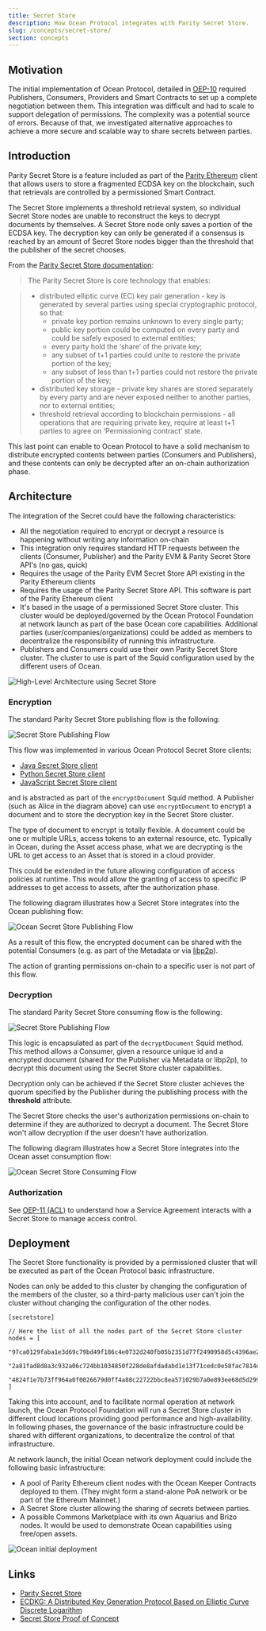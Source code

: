 ```yaml
---
title: Secret Store
description: How Ocean Protocol integrates with Parity Secret Store.
slug: /concepts/secret-store/
section: concepts
---
```


## Motivation

The initial implementation of Ocean Protocol, detailed in [OEP-10](https://github.com/oceanprotocol/OEPs/tree/master/10) required Publishers, Consumers, Providers and Smart Contracts to set up a complete negotiation between them.
This integration was difficult and had to scale to support delegation of permissions. The complexity was a potential source of errors.
Because of that, we investigated alternative approaches to achieve a more secure and scalable way to share secrets between parties.

## Introduction

Parity Secret Store is a feature included as part of the [Parity Ethereum](https://www.parity.io/ethereum/) client that allows users to store a fragmented ECDSA key on the blockchain, such that retrievals are controlled by a permissioned Smart Contract.

The Secret Store implements a threshold retrieval system, so individual Secret Store nodes are unable to reconstruct the keys to decrypt documents by themselves.
A Secret Store node only saves a portion of the ECDSA key. The decryption key can only be generated if a consensus is reached by an amount of Secret Store nodes bigger than the threshold that the publisher of the secret chooses.

From the [Parity Secret Store documentation](https://wiki.parity.io/Secret-Store):

> The Parity Secret Store is core technology that enables:

> - distributed elliptic curve (EC) key pair generation - key is generated by several parties using special cryptographic protocol, so that:
>   - private key portion remains unknown to every single party;
>   - public key portion could be computed on every party and could be safely exposed to external entities;
>   - every party hold the ‘share’ of the private key;
>   - any subset of t+1 parties could unite to restore the private portion of the key;
>   - any subset of less than t+1 parties could not restore the private portion of the key;
> - distributed key storage - private key shares are stored separately by every party and are never exposed neither to another parties, nor to external entities;
> - threshold retrieval according to blockchain permissions - all operations that are requiring private key, require at least t+1 parties to agree on ‘Permissioning contract’ state.

This last point can enable to Ocean Protocol to have a solid mechanism to distribute encrypted contents between parties (Consumers and Publishers),
and these contents can only be decrypted after an on-chain authorization phase.

## Architecture

The integration of the Secret could have the following characteristics:

- All the negotiation required to encrypt or decrypt a resource is happening without writing any information on-chain
- This integration only requires standard HTTP requests between the clients (Consumer, Publisher) and the Parity EVM & Parity Secret Store API's (no gas, quick)
- Requires the usage of the Parity EVM Secret Store API existing in the Parity Ethereum clients
- Requires the usage of the Parity Secret Store API. This software is part of the Parity Ethereum client
- It's based in the usage of a permissioned Secret Store cluster. This cluster would be deployed/governed by the Ocean Protocol Foundation at network launch as part of the base Ocean core capabilities. Additional parties (user/companies/organizations) could be added as members to decentralize the responsibility of running this infrastructure.
- Publishers and Consumers could use their own Parity Secret Store cluster. The cluster to use is part of the Squid configuration used by the different users of Ocean.

![High-Level Architecture using Secret Store](img/secret-store-high-level.png)

### Encryption

The standard Parity Secret Store publishing flow is the following:

![Secret Store Publishing Flow](img/ss-overview-2.jpg)

This flow was implemented in various Ocean Protocol Secret Store clients:

- [Java Secret Store client](https://github.com/oceanprotocol/secret-store-client-java)
- [Python Secret Store client](https://github.com/oceanprotocol/secret-store-client-py)
- [JavaScript Secret Store client](https://github.com/oceanprotocol/secret-store-client-js)

and is abstracted as part of the `encryptDocument` Squid method.
A Publisher (such as Alice in the diagram above) can use `encryptDocument` to encrypt a document and to store the decryption key in the Secret Store cluster.

The type of document to encrypt is totally flexible. A document could be one or multiple URLs, access tokens to an external resource, etc.
Typically in Ocean, during the Asset access phase, what we are decrypting is the URL to get access to an Asset that is stored in a cloud provider.

This could be extended in the future allowing configuration of access policies at runtime. This would allow the granting of access to specific IP addresses to get access to assets, after the authorization phase.

The following diagram illustrates how a Secret Store integrates into the Ocean publishing flow:

![Ocean Secret Store Publishing Flow](img/assets-registering.png)

As a result of this flow, the encrypted document can be shared with the potential Consumers (e.g. as part of the Metadata or via [libp2p](https://libp2p.io/)).

The action of granting permissions on-chain to a specific user is not part of this flow.

### Decryption

The standard Parity Secret Store consuming flow is the following:

![Secret Store Publishing Flow](img/ss-overview-3.jpg)

This logic is encapsulated as part of the `decryptDocument` Squid method. This method allows a Consumer, given a resource unique id and a encrypted document (shared for the Publisher via Metadata or libp2p), to decrypt this document using the Secret Store cluster capabilities.

Decryption only can be achieved if the Secret Store cluster achieves the quorum specified by the Publisher during the publishing process with the **threshold** attribute.

The Secret Store checks the user's authorization permissions on-chain to determine if they are authorized to decrypt a document. The Secret Store won't allow decryption if the user doesn't have authorization.

The following diagram illustrates how a Secret Store integrates into the Ocean asset consumption flow:

![Ocean Secret Store Consuming Flow](img/assets-consumption.png)

### Authorization

See [OEP-11 (ACL)](https://github.com/oceanprotocol/OEPs/tree/master/11) to understand how a Service Agreement interacts with a Secret Store to manage access control.

## Deployment

The Secret Store functionality is provided by a permissioned cluster that will be executed as part of the Ocean Protocol basic infrastructure.

Nodes can only be added to this cluster by changing the configuration of the members of the cluster, so a third-party malicious user can't join the cluster without changing the configuration of the other nodes.

```text
[secretstore]

// Here the list of all the nodes part of the Secret Store cluster
nodes = [
  "97ca0129faba1e3d69c79bd49f186c4e0732d240fb05b2351d77f2490958d5c4396ae2f6f56f37177f3442896a590c8e73486d0cb956aa794d156cb69c88cf9d@127.0.0.1:8011",
  "2a81fad8d8a3c932a06c724bb1034850f228de8afdadabd1e13f71cedc0e58fac7814dc3f269630f2edef388906a7d7de6f6d1a2c448db03de19fa133f396db1@127.0.0.1:8012",
  "4824f1e7b73ff964a0f0026679d0ff4a88c22722bbc8ea571029b7a0e893ee68d5d299e86b70633ed5dd80c85ef7b8c11169a6a8fd4a4e914b4d10011a61b0b3@127.0.0.1:8013"
]
```

Taking this into account, and to facilitate normal operation at network launch, the Ocean Protocol Foundation will run a Secret Store cluster in different cloud locations providing good performance and high-availability.
In following phases, the governance of the basic infrastructure could be shared with different organizations, to decentralize the control of that infrastructure.

At network launch, the initial Ocean network deployment could include the following basic infrastructure:

- A pool of Parity Ethereum client nodes with the Ocean Keeper Contracts deployed to them. (They might form a stand-alone PoA network or be part of the Ethereum Mainnet.)
- A Secret Store cluster allowing the sharing of secrets between parties.
- A possible Commons Marketplace with its own Aquarius and Brizo nodes. It would be used to demonstrate Ocean capabilities using free/open assets.

![Ocean initial deployment](img/ocean-initial-deployment.png)

## Links

- [Parity Secret Store](https://wiki.parity.io/Secret-Store)
- [ECDKG: A Distributed Key Generation Protocol Based on Elliptic Curve Discrete Logarithm](http://citeseerx.ist.psu.edu/viewdoc/summary?doi=10.1.1.124.4128&rank=1)
- [Secret Store Proof of Concept](https://github.com/oceanprotocol/poc-secret-store)

<repo name="secret-store-client-js"></repo>
<repo name="secret-store-client-py"></repo>
<repo name="secret-store-client-java"></repo>
